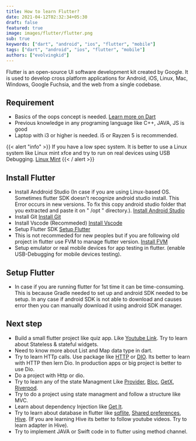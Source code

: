 ```yaml
---
title: How to learn Flutter?
date: 2021-04-12T02:32:34+05:30
draft: false
featured: true
image: images/flutter/flutter.png
sub: true
keywords: ["dart", "android", "ios", "flutter", "mobile"]
tags: ["dart", "android", "ios", "flutter", "mobile"]
authors: ["evolvingkid"]
---
```

Flutter is an open-source UI software development kit created by Google. It is used to develop cross platform applications for Android, iOS, Linux, Mac, Windows, Google Fuchsia, and the web from a single codebase.

## Requirement

* Basics of the oops concept is needed. [Learn more on Dart](https://github.com/evolvingkid/flutter-learning-path/tree/main/OOPS)
* Previous knowledge in any programing language like C++, JAVA, JS is good
* Laptop with i3 or higher is needed. i5 or Rayzen 5 is recommended.

{{< alert "info" >}}
If you have a low spec system. It is better to use a Linux system like Linux mint xfce and try to run on real devices using USB Debugging.
<a href="https://linuxmint.com/">Linux Mint</a>
{{< / alert >}}

## Install Flutter

* Install Anddroid Studio (In case if you are using Linux-based OS. Sometimes flutter SDK doesn't recognize android studio install. This Error occurs in new versions. To fix this copy android studio folder that you extracted and paste it on  " /opt "
  directory.). [Install Android Studio](https://developer.android.com/studio)
* Install Git [Install Git](https://git-scm.com/)
* Install Vscode (Recommeded) [Install Vscode](https://code.visualstudio.com/download)
* Setup Flutter SDK [Setup Flutter](https://flutter.dev/docs/get-started/install)
* This is not recommeded for new peoples but if you are following old project in flutter use FVM to manage flutter version. [Install FVM](https://pub.dev/packages/fvm)
* Setup emulator or real mobile devices for app testing in flutter. (enable USB-Debugging for mobile devices testing).

## Setup Flutter

* In case if you are running flutter for 1st time it can be time-consuming. This is because Gradle needed to set up and android SDK needed to be setup. In any case if android SDK is not able to download and causes error then you can manually download it using android SDK manager.

## Next step

* Build a small flutter project like quiz app. Like [Youtube Link](https://youtu.be/x0uinJvhNxI). Try to learn about Stateless & stateful widgets.
* Need to know more about List and Map data type in dart.
* Try to learn HTTp calls. Use package like [HTTP](https://pub.dev/packages/http) or [DIO](https://pub.dev/packages/dio). Its better to learn with HTTP then lern Dio. In production apps or big project is better to use Dio.
* Do a project with Http or dio.
* Try to learn any of the state Managment Like [Provider](https://pub.dev/packages/provider), [Bloc](https://pub.dev/packages/bloc), [GetX](https://pub.dev/packages/get), [Riverpod](https://pub.dev/packages/riverpod).
* Try to do a project using state managment and follow a structure like MVC.
* Learn about dependency Injection like [Get It](https://pub.dev/packages/get_it).
* Try to learn about database in flutter like [sqflite](https://pub.dev/packages/sqflite), [Shared preferences](https://pub.dev/packages/shared_preferences), [Hive](https://pub.dev/packages/hive). (If you are learning Hive its better to follow youtube videos. Try to learn adapter in Hive).
* Try to implement JAVA or Swift code in to flutter using method channel.
